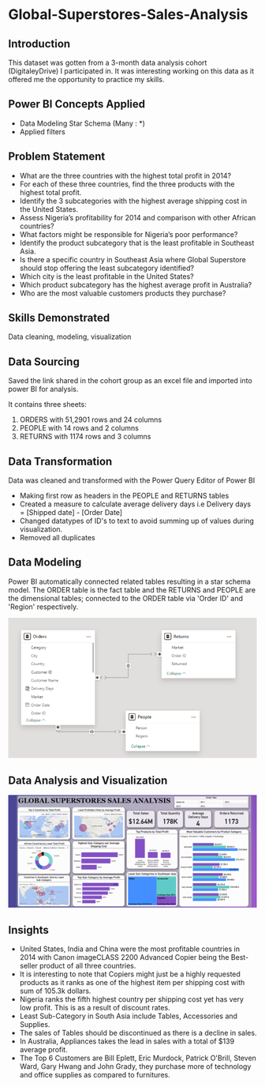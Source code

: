 # Global-Superstores-Sales-Analysis


## Introduction
This dataset was gotten from a 3-month data analysis cohort (DigitaleyDrive) I participated in. It was interesting working on this data as it offered me the opportunity to practice my skills.

## Power BI Concepts Applied
- Data Modeling Star Schema (Many : *)
- Applied filters

## Problem Statement
- What are the three countries with the highest total profit in 2014?
- For each of these three countries, find the three products with the highest total profit.
- Identify the 3 subcategories with the highest average shipping cost in the United States.
- Assess Nigeria’s profitability for 2014 and comparison with other African countries?
- What factors might be responsible for Nigeria’s poor performance?
- Identify the product subcategory that is the least profitable in Southeast Asia.
- Is there a specific country in Southeast Asia where Global Superstore should stop offering the least subcategory identified?
- Which city is the least profitable in the United States?
- Which product subcategory has the highest average profit in Australia?
- Who are the most valuable customers products they purchase?

## Skills Demonstrated

Data cleaning, modeling, visualization

## Data Sourcing
Saved the link shared in the cohort group as an excel file and imported into power BI for analysis.

It contains three sheets:

1. ORDERS with 51,2901 rows and 24 columns
2. PEOPLE with 14 rows and 2 columns
3. RETURNS with 1174 rows and 3 columns

## Data Transformation
Data was cleaned and transformed with the Power Query Editor of Power BI 

- Making first row as headers in the PEOPLE and RETURNS tables
- Created a measure to calculate average delivery days i.e Delivery days = [Shipped date] - [Order Date]
- Changed datatypes of ID's to text to avoid summing up of values during visualization.
- Removed all duplicates

## Data Modeling
Power BI automatically connected related tables resulting in a star schema model. The ORDER table is the fact table and the RETURNS and PEOPLE are the dimensional tables; connected to the ORDER table via 'Order ID' and 'Region' respectively.

![](GSA_model.png)

## Data Analysis and Visualization

![](Dashboard.png)

## Insights
- United States, India and China were the most profitable countries in 2014 with Canon imageCLASS 2200 Advanced Copier being the Best-seller product of all three countries.
- It is interesting to note that Copiers might just be a highly requested products as it ranks as one of the highest item per shipping cost with sum of 105.3k dollars.
- Nigeria ranks the fifth highest country per shipping cost yet has very low profit. This is as a result of discount rates.
- Least Sub-Category in South Asia include Tables, Accessories and Supplies.
- The sales of Tables should be discontinued as there is a decline in sales.
- In Australia, Appliances takes the lead in sales with a total of $139 average profit.
- The Top 6 Customers are Bill Eplett, Eric Murdock, Patrick O'Brill, Steven Ward, Gary Hwang and John Grady, they purchase more of technology and office supplies as compared to furnitures.








